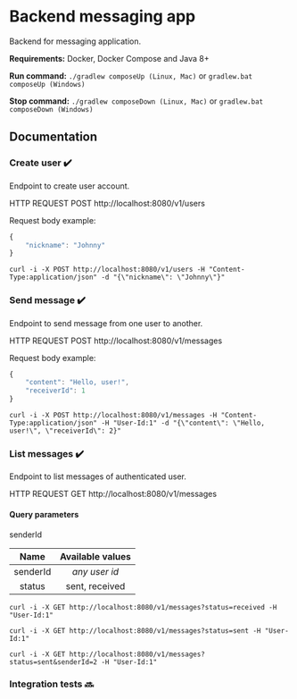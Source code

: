 # Backend messaging app

Backend for messaging application. 

**Requirements:** Docker, Docker Compose and Java 8+

**Run command:** `./gradlew composeUp (Linux, Mac)` or `gradlew.bat composeUp (Windows)`

**Stop command:** `./gradlew composeDown (Linux, Mac)` or `gradlew.bat composeDown (Windows)`

## Documentation

### Create user :heavy_check_mark:
Endpoint to create user account.

HTTP REQUEST POST http://localhost:8080/v1/users

Request body example:
```javascript
{
    "nickname": "Johnny"
}
```

`curl -i -X POST http://localhost:8080/v1/users -H "Content-Type:application/json" -d "{\"nickname\": \"Johnny\"}"
`
### Send message :heavy_check_mark:
Endpoint to send message from one user to another.

HTTP REQUEST POST http://localhost:8080/v1/messages

Request body example:
```javascript
{
    "content": "Hello, user!",
    "receiverId": 1
}
```
`curl -i -X POST http://localhost:8080/v1/messages -H "Content-Type:application/json" -H "User-Id:1" -d "{\"content\": \"Hello, user!\", \"receiverId\": 2}"`

### List messages :heavy_check_mark:
Endpoint to list messages of authenticated user.

HTTP REQUEST GET http://localhost:8080/v1/messages

#### Query parameters
senderId

| Name        | Available values|
| :----------:|:---------------:|
| senderId    | _any user id_   |
| status      | sent, received  |

`curl -i -X GET http://localhost:8080/v1/messages?status=received -H "User-Id:1"`

`curl -i -X GET http://localhost:8080/v1/messages?status=sent -H "User-Id:1"`

`curl -i -X GET http://localhost:8080/v1/messages?status=sent&senderId=2 -H "User-Id:1"`

### Integration tests :soon:
